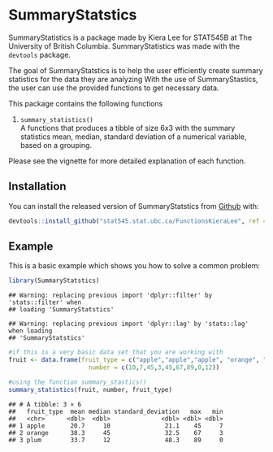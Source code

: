 
# SummaryStatstics

SummaryStatistics is a package made by Kiera Lee for STAT545B at The
University of British Columbia. SummaryStatistics was made with the
`devtools` package.

The goal of SummaryStatstics is to help the user efficiently create
summary statistics for the data they are analyzing With the use of
SummaryStastics, the user can use the provided functions to get
necessary data.

This package contains the following functions

1.  `summary_statistics()`  
    A functions that produces a tibble of size 6x3 with the summary
    statistics mean, median, standard deviation of a numerical variable,
    based on a grouping.

Please see the vignette for more detailed explanation of each function.

## Installation

You can install the released version of SummaryStatstics from
[Github](https://github.com) with:

``` r
devtools::install_github("stat545.stat.ubc.ca/FunctionsKieraLee", ref = "0.1.0")
```

## Example

This is a basic example which shows you how to solve a common problem:

``` r
library(SummaryStatstics)
```

    ## Warning: replacing previous import 'dplyr::filter' by 'stats::filter' when
    ## loading 'SummaryStatstics'

    ## Warning: replacing previous import 'dplyr::lag' by 'stats::lag' when loading
    ## 'SummaryStatstics'

``` r
#if this is a very basic data set that you are working with 
fruit <- data.frame(fruit_type = c("apple","apple","apple", "orange", "orange","orange","plum","plum","plum"),
                      number = c(10,7,45,3,45,67,89,0,12))

#using the function summary_stastics()
summary_statistics(fruit, number, fruit_type)
```

    ## # A tibble: 3 × 6
    ##   fruit_type  mean median standard_deviation   max   min
    ##   <chr>      <dbl>  <dbl>              <dbl> <dbl> <dbl>
    ## 1 apple       20.7     10               21.1    45     7
    ## 2 orange      38.3     45               32.5    67     3
    ## 3 plum        33.7     12               48.3    89     0
